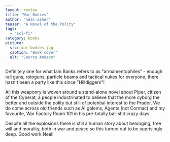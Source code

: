 ```yaml
---
layout: review
title: "War Bodies"
author: "neal-asher"
teaser: "A Novel of the Polity"
tags:
  - "sci-fi"
category: books
picture:
  src: war-bodies.jpg
  caption: "Book cover"
  alt: "Source Amazon"
---
```


Definitely one for what Iain Banks refers to as "armamentophiles" - enough rail guns, rotoguns, particle beams
and tactical nukes for everyone, there hasn't been a party like this since "Hilldiggers"!

All this weaponry is woven around a stand-alone novel about Piper, citizen of the Cyberat, a people
indoctrinated to believe that the more cyborg the better and outside the polity but still of potential
interest to the Prador. We do come across old friends such as AI golems, Agents (not Cormac) and my
favourite, War Factory Room 101 in his pre-totally bat-shit crazy days.

Despite all the explosions there is still a human story about belonging, free will and morality, both
in war and peace so this turned out to be suprisingly deep. Good work Neal!
